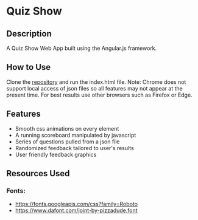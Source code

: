 # Quiz Show

## Description
A Quiz Show Web App built using the Angular.js framework.

## How to Use
Clone the [repository](https://github.com/mjbuchman/quiz-show) and run the index.html file.
Note: Chrome does not support local access of json files so all features may not appear at the present time. For best results use other browsers such as Firefox or Edge.

## Features
- Smooth css animations on every element
- A running scoreboard manipulated by javascript
- Series of questions pulled from a json file
- Randomized feedback tailored to user's results
- User friendly feedback graphics

## Resources Used
### Fonts:
- https://fonts.googleapis.com/css?family=Roboto
- https://www.dafont.com/joint-by-pizzadude.font
